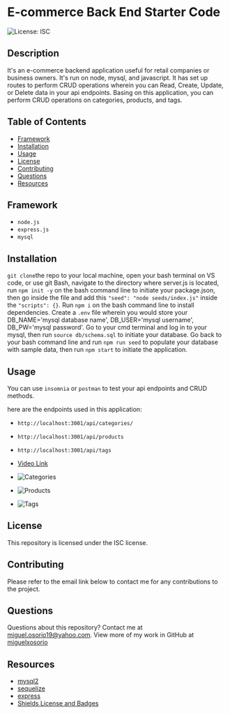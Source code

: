 # E-commerce Back End Starter Code

![License: ISC](https://img.shields.io/badge/License-ISC-blue.svg)

## Description

It's an e-commerce backend application useful for retail companies or business owners. It's run on node, mysql, and javascript. It has set up routes to perform CRUD operations wherein you can Read, Create, Update, or Delete data in your api endpoints. Basing on this application, you can perform CRUD operations on categories, products, and tags.

## Table of Contents

* [Framework](#framework)
* [Installation](#installation)
* [Usage](#usage)
* [License](#license)
* [Contributing](#contributing)
* [Questions](#questions)
* [Resources](#resources)


## Framework

* `node.js`
* `express.js`
* `mysql`

## Installation

`git clone`the repo to your local machine, open your bash terminal on VS code, or use git Bash, navigate to the directory where server.js is located, run `npm init -y` on the bash command line to initiate your package.json, then go inside the file and add this `"seed": "node seeds/index.js"` inside the `"scripts": {}`. Run `npm i` on the bash command line to install dependencies. Create a `.env` file wherein you would store your DB_NAME='mysql database name', DB_USER='mysql username', DB_PW='mysql password'. Go to your cmd terminal and log in to your mysql, then run `source db/schema.sql` to initiate your database. Go back to your bash command line and run `npm run seed` to populate your database with sample data, then run `npm start` to initiate the application. 

## Usage

You can use `insomnia` or `postman` to test your api endpoints and CRUD methods.

here are the endpoints used in this application:

* `http://localhost:3001/api/categories/`
* `http://localhost:3001/api/products`
* `http://localhost:3001/api/tags`

* [Video Link]()
* ![Categories]()
* ![Products]()
* ![Tags]()


## License

This repository is licensed under the ISC license. 

## Contributing

Please refer to the email link below to contact me for any contributions to the project.

## Questions

Questions about this repository? Contact me at [miguel.osorio19@yahoo.com](mailto:miguel.osorio19@yahoo.com). View more of my work in GitHub at [miguelxosorio](https://github.com/miguelxosorio)

## Resources
* [mysql2](https://www.npmjs.com/package/mysql)
* [sequelize](https://www.npmjs.com/package/sequelize)
* [express](https://expressjs.com/)
* [Shields License and Badges](https://shields.io/category/license)